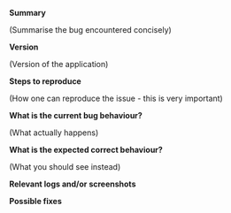 **Summary**

(Summarise the bug encountered concisely)


**Version**

(Version of the application)


**Steps to reproduce**

(How one can reproduce the issue - this is very important)


**What is the current bug behaviour?**

(What actually happens)


**What is the expected correct behaviour?**

(What you should see instead)


**Relevant logs and/or screenshots**


**Possible fixes**

